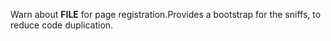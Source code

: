 Warn about __FILE__ for page registration.Provides a bootstrap for the sniffs, to reduce code duplication.